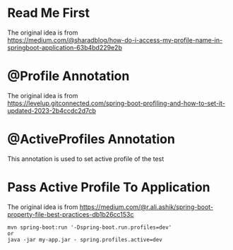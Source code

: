 # Read Me First

The original idea is from  
https://medium.com/@sharadblog/how-do-i-access-my-profile-name-in-springboot-application-63b4bd229e2b

# @Profile Annotation

The original idea is from  
https://levelup.gitconnected.com/spring-boot-profiling-and-how-to-set-it-updated-2023-2b4ccdc2d7cb

# @ActiveProfiles Annotation

This annotation is used to set active profile of the test

# Pass Active Profile To Application

The original idea is from
https://medium.com/@r.ali.ashik/spring-boot-property-file-best-practices-db1b26cc153c

```
mvn spring-boot:run '-Dspring-boot.run.profiles=dev'
or
java -jar my-app.jar - spring.profiles.active=dev
```